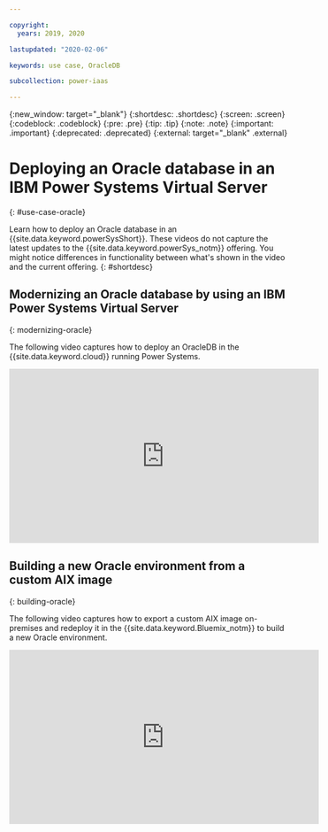 ```yaml
---

copyright:
  years: 2019, 2020

lastupdated: "2020-02-06"

keywords: use case, OracleDB

subcollection: power-iaas

---
```


{:new_window: target="_blank"}
{:shortdesc: .shortdesc}
{:screen: .screen}
{:codeblock: .codeblock}
{:pre: .pre}
{:tip: .tip}
{:note: .note}
{:important: .important}
{:deprecated: .deprecated}
{:external: target="_blank" .external}

# Deploying an Oracle database in an IBM Power Systems Virtual Server
{: #use-case-oracle}

Learn how to deploy an Oracle database in an {{site.data.keyword.powerSysShort}}. These videos do not capture the latest updates to the {{site.data.keyword.powerSys_notm}} offering. You might notice differences in functionality between what's shown in the video and the current offering.
{: #shortdesc}

## Modernizing an Oracle database by using an IBM Power Systems Virtual Server
{: modernizing-oracle}

The following video captures how to deploy an OracleDB in the {{site.data.keyword.cloud}} running Power Systems.

<iframe width="560" height="315" src="https://www.youtube.com/embed/gE0evmmvUVg" frameborder="0" allow="accelerometer; encrypted-media; gyroscope; picture-in-picture" allowfullscreen></iframe>

## Building a new Oracle environment from a custom AIX image
{: building-oracle}

The following video captures how to export a custom AIX image on-premises and redeploy it in the {{site.data.keyword.Bluemix_notm}} to build a new Oracle environment.

<iframe width="560" height="315" src="https://www.youtube.com/embed/soMU3sUrV7o" frameborder="0" allow="accelerometer; encrypted-media; gyroscope; picture-in-picture" allowfullscreen></iframe>
